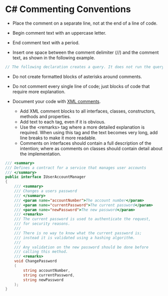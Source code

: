 # C# Commenting Conventions- Place the comment on a separate line, not at the end of a line of code.- Begin comment text with an uppercase letter.- End comment text with a period.- Insert one space between the comment delimiter (//) and the comment text, as shown in the following example.```c#// The following declaration creates a query. It does not run the query.```- Do not create formatted blocks of asterisks around comments.- Do not comment every single line of code; just blocks of code that require more explanation.- Document your code with [XML comments](https://docs.microsoft.com/en-us/dotnet/csharp/programming-guide/xmldoc/xml-documentation-comments).	- Add XML comment blocks to all interfaces, classes, constructors, methods and properties.	- Add text to each tag, even if it is obvious.	- Use the &lt;remarks&gt; tag where a more detailed explanation is required. When using this tag and the text becomes very long, add line breaks to make it more readable.	- Comments on interfaces should contain a full description of the intention; where as comments on classes should contain detail about the implementation.```c#/// <summary>/// Defines a contract for a service that manages user accounts/// </summary>public interface IUserAccountManager{    /// <summary>    /// Changes a users password    /// </summary>    /// <param name="accountNumber">The account number</param>    /// <param name="currentPassword">The current password</param>    /// <param name="newPassword">The new password</param>    /// <remarks>    /// The current password is used to authenticate the request,    /// for security reasons.    ///    /// There is no way to know what the current password is;     /// instead it is validated using a hashing algorithm.    ///     /// Any validation on the new password should be done before     /// calling this method.    /// <remarks>    void ChangePassword    (        string accountNumber,        string currentPassword,        string newPassword    );}```